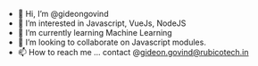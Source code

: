- 👋 Hi, I’m @gideongovind
- 👀 I’m interested in Javascript, VueJs, NodeJS
- 🌱 I’m currently learning Machine Learning
- 💞️ I’m looking to collaborate on Javascript modules.
- 📫 How to reach me ... contact @gideon.govind@rubicotech.in

<!---
gideongovind/gideongovind is a ✨ special ✨ repository because its `README.md` (this file) appears on your GitHub profile.
You can click the Preview link to take a look at your changes.
--->
